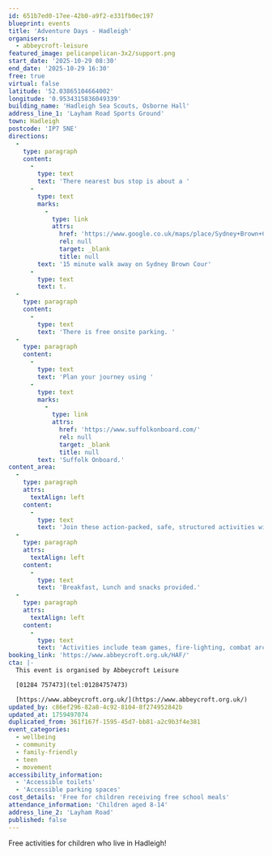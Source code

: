 ```yaml
---
id: 651b7ed0-17ee-42b0-a9f2-e331fb0ec197
blueprint: events
title: 'Adventure Days - Hadleigh'
organisers:
  - abbeycroft-leisure
featured_image: pelicanpelican-3x2/support.png
start_date: '2025-10-29 08:30'
end_date: '2025-10-29 16:30'
free: true
virtual: false
latitude: '52.03865104664002'
longitude: '0.9534315836049339'
building_name: 'Hadleigh Sea Scouts, Osborne Hall'
address_line_1: 'Layham Road Sports Ground'
town: Hadleigh
postcode: 'IP7 5NE'
directions:
  -
    type: paragraph
    content:
      -
        type: text
        text: 'There nearest bus stop is about a '
      -
        type: text
        marks:
          -
            type: link
            attrs:
              href: 'https://www.google.co.uk/maps/place/Sydney+Brown+Court/@52.0421654,0.9536924,17.5z/data=!4m6!3m5!1s0x47d9a873b2ca37c3:0x241769724d5e8f9f!8m2!3d52.042259!4d0.956601!16s%2Fg%2F1q67vjmw5?entry=ttu&g_ep=EgoyMDI1MDcwNi4wIKXMDSoASAFQAw%3D%3D'
              rel: null
              target: _blank
              title: null
        text: '15 minute walk away on Sydney Brown Cour'
      -
        type: text
        text: t.
  -
    type: paragraph
    content:
      -
        type: text
        text: 'There is free onsite parking. '
  -
    type: paragraph
    content:
      -
        type: text
        text: 'Plan your journey using '
      -
        type: text
        marks:
          -
            type: link
            attrs:
              href: 'https://www.suffolkonboard.com/'
              rel: null
              target: _blank
              title: null
        text: 'Suffolk Onboard.'
content_area:
  -
    type: paragraph
    attrs:
      textAlign: left
    content:
      -
        type: text
        text: 'Join these action-packed, safe, structured activities with fresh air in abundance, all under the careful eye of experienced outdoor instructors. '
  -
    type: paragraph
    attrs:
      textAlign: left
    content:
      -
        type: text
        text: 'Breakfast, Lunch and snacks provided.'
  -
    type: paragraph
    attrs:
      textAlign: left
    content:
      -
        type: text
        text: 'Activities include team games, fire-lighting, combat archery, archery, catapult building, swimming, geocaching and more. '
booking_link: 'https://www.abbeycroft.org.uk/HAF/'
cta: |-
  This event is organised by Abbeycroft Leisure

  [01284 757473](tel:01284757473)

  [https://www.abbeycroft.org.uk/](https://www.abbeycroft.org.uk/)
updated_by: c86ef296-82a8-4c92-8104-8f274952842b
updated_at: 1759497074
duplicated_from: 361f167f-1595-45d7-bb81-a2c9b3f4e381
event_categories:
  - wellbeing
  - community
  - family-friendly
  - teen
  - movement
accessibility_information:
  - 'Accessible toilets'
  - 'Accessible parking spaces'
cost_details: 'Free for children receiving free school meals'
attendance_information: 'Children aged 8-14'
address_line_2: 'Layham Road'
published: false
---
```

Free activities for children who live in Hadleigh!